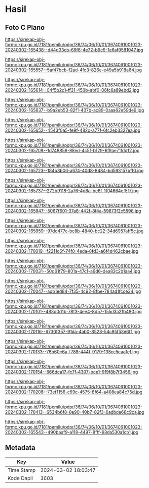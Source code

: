 # Hasil

## Foto C Plano

https://sirekap-obj-formc.kpu.go.id/7181/pemilu/pdpr/36/74/06/10/01/3674061001023-20240302-165438--d44d33cb-69f6-4e72-b9c9-1e6af0581047.jpg

https://sirekap-obj-formc.kpu.go.id/7181/pemilu/pdpr/36/74/06/10/01/3674061001023-20240302-165557--5af47bcb-f2ad-4fc3-826e-e49a5b918a64.jpg

https://sirekap-obj-formc.kpu.go.id/7181/pemilu/pdpr/36/74/06/10/01/3674061001023-20240302-165614--04f5b2c1-ff31-450b-abf0-06fc6a89ebd2.jpg

https://sirekap-obj-formc.kpu.go.id/7181/pemilu/pdpr/36/74/06/10/01/3674061001023-20240302-165637--b9a2eb53-82f1-407b-ac89-0aaa62e59de9.jpg

https://sirekap-obj-formc.kpu.go.id/7181/pemilu/pdpr/36/74/06/10/01/3674061001023-20240302-165652--4543f0a5-fe9f-482c-a77f-6fc2eb3327ea.jpg

https://sirekap-obj-formc.kpu.go.id/7181/pemilu/pdpr/36/74/06/10/01/3674061001023-20240302-165708--1d748859-88ed-4c5f-b129-6f9ae71fdd12.jpg

https://sirekap-obj-formc.kpu.go.id/7181/pemilu/pdpr/36/74/06/10/01/3674061001023-20240302-165723--184b3b06-a674-40d8-8484-bd593157bff0.jpg

https://sirekap-obj-formc.kpu.go.id/7181/pemilu/pdpr/36/74/06/10/01/3674061001023-20240302-165737--272b9118-2a76-4d8a-be8f-1f04664cf5f7.jpg

https://sirekap-obj-formc.kpu.go.id/7181/pemilu/pdpr/36/74/06/10/01/3674061001023-20240302-165947--5067f601-37a8-442f-8f4a-59873f2c5598.jpg

https://sirekap-obj-formc.kpu.go.id/7181/pemilu/pdpr/36/74/06/10/01/3674061001023-20240302-165959--97dc477c-bc8b-4840-bc22-34d6957aff5c.jpg

https://sirekap-obj-formc.kpu.go.id/7181/pemilu/pdpr/36/74/06/10/01/3674061001023-20240302-170019--f2211c6f-74f0-4eda-8fd3-a6f4d462cbae.jpg

https://sirekap-obj-formc.kpu.go.id/7181/pemilu/pdpr/36/74/06/10/01/3674061001023-20240302-170031--50d61f79-801a-47c1-a6d6-dea82c2b1aa4.jpg

https://sirekap-obj-formc.kpu.go.id/7181/pemilu/pdpr/36/74/06/10/01/3674061001023-20240302-170047--adb1ed84-7f35-4c92-8fbe-784ad1fcce34.jpg

https://sirekap-obj-formc.kpu.go.id/7181/pemilu/pdpr/36/74/06/10/01/3674061001023-20240302-170101--483d0d1b-78f3-4ee4-8d57-155d3a21b480.jpg

https://sirekap-obj-formc.kpu.go.id/7181/pemilu/pdpr/36/74/06/10/01/3674061001023-20240302-170116--6730f357-91da-4ab0-8523-54c95f53e6f1.jpg

https://sirekap-obj-formc.kpu.go.id/7181/pemilu/pdpr/36/74/06/10/01/3674061001023-20240302-170133--76b60c6a-f788-444f-9179-138cc5caa1ef.jpg

https://sirekap-obj-formc.kpu.go.id/7181/pemilu/pdpr/36/74/06/10/01/3674061001023-20240302-170154--666dca17-fc7f-4307-bce1-9f9f8b7f3456.jpg

https://sirekap-obj-formc.kpu.go.id/7181/pemilu/pdpr/36/74/06/10/01/3674061001023-20240302-170208--73ef1156-c99c-4575-8f64-a408ea84c75d.jpg

https://sirekap-obj-formc.kpu.go.id/7181/pemilu/pdpr/36/74/06/10/01/3674061001023-20240302-170413--6534b6f8-0e90-40b7-82f3-0adbde68c9ca.jpg

https://sirekap-obj-formc.kpu.go.id/7181/pemilu/pdpr/36/74/06/10/01/3674061001023-20240302-165543--490baaf9-a118-4497-8fff-98da530a1cb1.jpg


## Metadata

| Key        | Value               |
| ---------- | ------------------- |
| Time Stamp | 2024-03-02 18:03:47 |
| Kode Dapil | 3603                |



